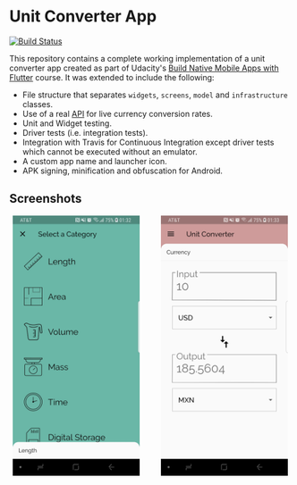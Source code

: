 # Unit Converter App

[![Build Status](https://travis-ci.org/rey-allan/unit-converter-app.svg?branch=master)](https://travis-ci.org/rey-allan/unit-converter-app)

This repository contains a complete working implementation of a unit converter app created as part of Udacity's [Build Native Mobile Apps with Flutter](https://www.udacity.com/course/build-native-mobile-apps-with-flutter--ud905) course. It was extended to include the following:

* File structure that separates `widgets`, `screens`, `model` and `infrastructure` classes.
* Use of a real [API](https://free.currencyconverterapi.com/) for live currency conversion rates.
* Unit and Widget testing.
* Driver tests (i.e. integration tests).
* Integration with Travis for Continuous Integration except driver tests which cannot be executed without an emulator.
* A custom app name and launcher icon.
* APK signing, minification and obfuscation for Android.

## Screenshots

[comment]: # (See: https://stackoverflow.com/questions/24319505/how-can-one-display-images-side-by-side-in-a-github-readme-md)

<p align="center">
  <img src="screenshots/unit-converter-app-menu.jpg" width="45%" align="center">
  <img hspace="3%"/>
  <img src="screenshots/unit-converter-app-currency.jpg" width="45%" align="center">
</p>
